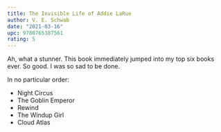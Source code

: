 ```yaml
---
title: The Invisible Life of Addie LaRue
author: V. E. Schwab
date: "2021-03-16"
upc: 9780765387561
rating: 5
---
```


Ah, what a stunner. This book immediately jumped into my top six books ever. So good. I was so sad to be done.

In no particular order:

* Night Circus
* The Goblin Emperor
* Rewind
* The Windup Girl
* Cloud Atlas